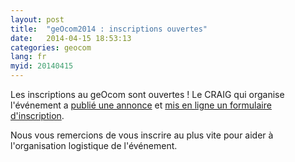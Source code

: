 ```yaml
---
layout: post
title:  "geOcom2014 : inscriptions ouvertes"
date:   2014-04-15 18:53:13
categories: geocom
lang: fr
myid: 20140415
---
```


<div class="post-content">

<p>Les inscriptions au geOcom sont ouvertes ! Le CRAIG qui organise
l'événement a <a href="http://www.craig.fr/reunions/1229-georchestra-community-meeting" hreflang="fr">publié une annonce</a> et <a href="http://www.craig.fr/content/inscription-au-georchestra-community-meeting-clermont-ferrand-19-et-20-juin-2014" hreflang="fr">mis en ligne un formulaire d'inscription</a>.</p>
<p>Nous vous remercions de vous inscrire au plus vite pour aider à
l'organisation logistique de l'événement.</p>

</div>

